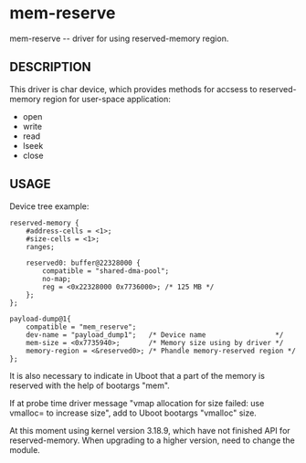 mem-reserve
===========

mem-reserve -- driver for using reserved-memory region.

DESCRIPTION
-----------

This driver is char device, which provides methods for accsess
to reserved-memory region for user-space application:

* open
* write
* read
* lseek
* close

USAGE
-----

Device tree example:

```dts
reserved-memory {
	#address-cells = <1>;
	#size-cells = <1>;
	ranges;

	reserved0: buffer@22328000 {
		compatible = "shared-dma-pool";
		no-map;
		reg = <0x22328000 0x7736000>; /* 125 MB */
	};
};

payload-dump@1{
	compatible = "mem_reserve";
	dev-name = "payload_dump1";   /* Device name                 */
	mem-size = <0x7735940>;       /* Memory size using by driver */
	memory-region = <&reserved0>; /* Phandle memory-reserved region */
};
```
It is also necessary to indicate in Uboot that a part of the memory
is reserved with the help of bootargs "mem".

If at probe time driver message "vmap allocation for size failed: use vmalloc=<size> to increase size",
add to Uboot bootargs "vmalloc" size.

At this moment using kernel version 3.18.9, which have not finished API 
for reserved-memory. When upgrading to a higher version,
need to change the module.
